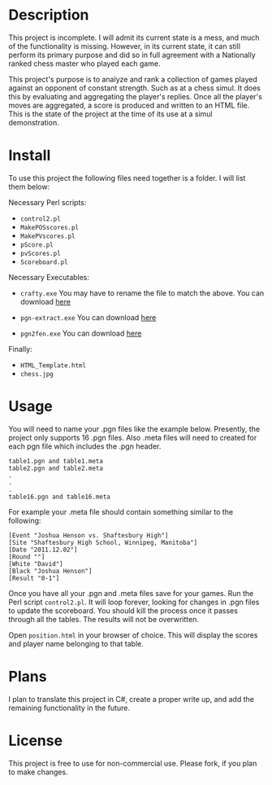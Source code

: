 # Description
This project is incomplete. I will admit its current state is a mess, and much of the functionality is missing. However, in its current state, it can still perform its primary purpose and did so in full agreement with a Nationally ranked chess master who played each game.

This project's purpose is to analyze and rank a collection of games played against an opponent of constant strength. Such as at a chess simul. It does this by evaluating and aggregating the player's replies. Once all the player's moves are aggregated, a score is produced and written to an HTML file. This is the state of the project at the time of its use at a simul demonstration.

# Install

To use this project the following files need together is a folder. I will list them below:

Necessary Perl scripts:
 - `control2.pl`
 - `MakePOSscores.pl`
 - `MakePVscores.pl`
 - `pScore.pl`
 - `pvScores.pl`
 - `Scoreboard.pl`

Necessary Executables:
 - `crafty.exe`
You may have to rename the file to match the above. You can download  [here](http://www.craftychess.com/)

 - `pgn-extract.exe`
You can download [here](ftp://ftp.cs.kent.ac.uk/pub/djb/pgn-extract/help.html)

 - `pgn2fen.exe`
You can download [here](http://www.7sun.com/chess/index.php)


Finally:
 - `HTML_Template.html`
 - `chess.jpg`

# Usage
You will need to name your .pgn files like the example below. Presently, the project only supports 16 .pgn files. Also .meta files will need to created for each pgn file which includes the .pgn header.
```
table1.pgn and table1.meta
table2.pgn and table2.meta
.
.
.
table16.pgn and table16.meta
```
For example your .meta file should contain something similar to the following:
```
[Event "Joshua Henson vs. Shaftesbury High"]
[Site "Shaftesbury High School, Winnipeg, Manitoba"]
[Date "2011.12.02"]
[Round ""]
[White "David"]
[Black "Joshua Henson"]
[Result "0-1"]
```
Once you have all your .pgn and .meta files save for your games. Run the Perl script `control2.pl`. It will loop forever, looking for changes in .pgn files to update the scoreboard. You should kill the process once it passes through all the tables. The results will not be overwritten.

Open `position.html` in your browser of choice. This will display the scores and player name belonging to that table.

# Plans
I plan to translate this project in C#, create a proper write up, and add the remaining functionality in the future.  

# License
This project is free to use for non-commercial use. Please fork, if you plan to make changes.
